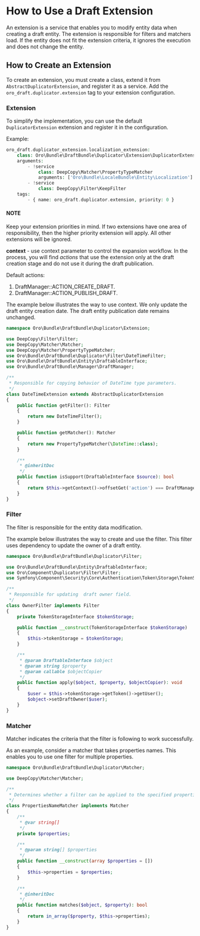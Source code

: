 <a id="draft-bundle-use-draft-extension"></a>

# How to Use a Draft Extension

An extension is a service that enables you to modify entity data when creating a draft entity.
The extension is responsible for filters and matchers load. If the entity does not fit the extension criteria, it ignores the execution and does not change the entity.

## How to Create an Extension

To create an extension, you must create a class, extend it from `AbstractDuplicatorExtension`, and register it as a service.
Add the `oro_draft.duplicator.extension` tag to your extension configuration.

### Extension

To simplify the implementation, you can use the default `DuplicatorExtension` extension and register it in the configuration.

Example:

```php
oro_draft.duplicator_extension.localization_extension:
    class: Oro\Bundle\DraftBundle\Duplicator\Extension\DuplicatorExtension
    arguments:
        - !service
            class: DeepCopy\Matcher\PropertyTypeMatcher
            arguments: ['Oro\Bundle\LocaleBundle\Entity\Localization']
        - !service
            class: DeepCopy\Filter\KeepFilter
    tags:
        - { name: oro_draft.duplicator.extension, priority: 0 }
```

#### NOTE
Keep your extension priorities in mind. If two extensions have one area of ​​responsibility, then the higher priority extension will apply. All other extensions will be ignored.

**context** - use context parameter to control the expansion workflow. In the process, you will find *actions* that use the extension only at the draft creation stage and do not use it during the draft publication.

Default actions:

1. DraftManager::ACTION_CREATE_DRAFT.
2. DraftManager::ACTION_PUBLISH_DRAFT.

The example below illustrates the way to use context. We only update the draft entity creation date. The draft entity publication date remains unchanged.

```php
namespace Oro\Bundle\DraftBundle\Duplicator\Extension;

use DeepCopy\Filter\Filter;
use DeepCopy\Matcher\Matcher;
use DeepCopy\Matcher\PropertyTypeMatcher;
use Oro\Bundle\DraftBundle\Duplicator\Filter\DateTimeFilter;
use Oro\Bundle\DraftBundle\Entity\DraftableInterface;
use Oro\Bundle\DraftBundle\Manager\DraftManager;

/**
 * Responsible for copying behavior of DateTime type parameters.
 */
class DateTimeExtension extends AbstractDuplicatorExtension
{
    public function getFilter(): Filter
    {
        return new DateTimeFilter();
    }

    public function getMatcher(): Matcher
    {
        return new PropertyTypeMatcher(\DateTime::class);
    }

    /**
     * @inheritDoc
     */
    public function isSupport(DraftableInterface $source): bool
    {
        return $this->getContext()->offsetGet('action') === DraftManager::ACTION_CREATE_DRAFT;
    }
}
```

### Filter

The filter is responsible for the entity data modification.

The example below illustrates the way to create and use the filter. This filter uses dependency to update the owner of a draft entity.

```php
namespace Oro\Bundle\DraftBundle\Duplicator\Filter;

use Oro\Bundle\DraftBundle\Entity\DraftableInterface;
use Oro\Component\Duplicator\Filter\Filter;
use Symfony\Component\Security\Core\Authentication\Token\Storage\TokenStorageInterface;

/**
 * Responsible for updating  draft owner field.
 */
class OwnerFilter implements Filter
{
    private TokenStorageInterface $tokenStorage;

    public function __construct(TokenStorageInterface $tokenStorage)
    {
        $this->tokenStorage = $tokenStorage;
    }

    /**
     * @param DraftableInterface $object
     * @param string $property
     * @param callable $objectCopier
     */
    public function apply($object, $property, $objectCopier): void
    {
        $user = $this->tokenStorage->getToken()->getUser();
        $object->setDraftOwner($user);
    }
}
```

### Matcher

Matcher indicates the criteria that the filter is following to work successfully.

As an example, consider a matcher that takes properties names. This enables you to use one filter for multiple properties.

```php
namespace Oro\Bundle\DraftBundle\Duplicator\Matcher;

use DeepCopy\Matcher\Matcher;

/**
 * Determines whether a filter can be applied to the specified properties
 */
class PropertiesNameMatcher implements Matcher
{
    /**
     * @var string[]
     */
    private $properties;

    /**
     * @param string[] $properties
     */
    public function __construct(array $properties = [])
    {
        $this->properties = $properties;
    }

    /**
     * @inheritDoc
     */
    public function matches($object, $property): bool
    {
        return in_array($property, $this->properties);
    }
}
```
